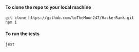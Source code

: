 #### To clone the repo to your local machine
```
git clone https://github.com/toTheMoon247/HackerRank.git
npm i
```

#### To run the tests
```
jest
```